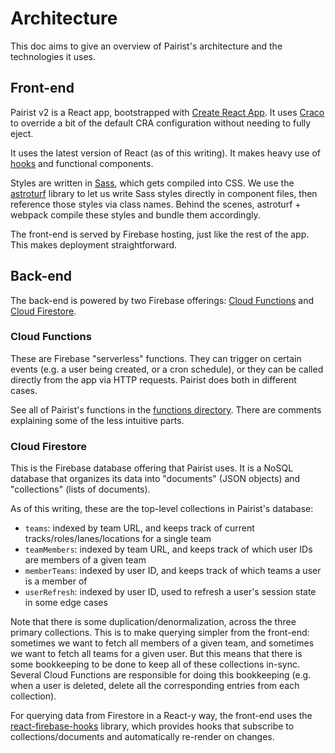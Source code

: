 # Architecture

This doc aims to give an overview of Pairist's architecture and the technologies it uses.

## Front-end

Pairist v2 is a React app, bootstrapped with [Create React App](https://github.com/facebook/create-react-app). It uses [Craco](https://github.com/gsoft-inc/craco) to override a bit of the default CRA configuration without needing to fully eject.

It uses the latest version of React (as of this writing). It makes heavy use of [hooks](https://reactjs.org/docs/hooks-overview.html) and functional components.

Styles are written in [Sass](https://sass-lang.com/), which gets compiled into CSS. We use the [astroturf](https://github.com/4Catalyzer/astroturf) library to let us write Sass styles directly in component files, then reference those styles via class names. Behind the scenes, astroturf + webpack compile these styles and bundle them accordingly.

The front-end is served by Firebase hosting, just like the rest of the app. This makes deployment straightforward.

## Back-end

The back-end is powered by two Firebase offerings: [Cloud Functions](https://firebase.google.com/docs/functions) and [Cloud Firestore](https://firebase.google.com/docs/firestore).

### Cloud Functions

These are Firebase "serverless" functions. They can trigger on certain events (e.g. a user being created, or a cron schedule), or they can be called directly from the app via HTTP requests. Pairist does both in different cases.

See all of Pairist's functions in the [functions directory](../functions). There are comments explaining some of the less intuitive parts.

### Cloud Firestore

This is the Firebase database offering that Pairist uses. It is a NoSQL database that organizes its data into "documents" (JSON objects) and "collections" (lists of documents).

As of this writing, these are the top-level collections in Pairist's database:

- `teams`: indexed by team URL, and keeps track of current tracks/roles/lanes/locations for a single team
- `teamMembers`: indexed by team URL, and keeps track of which user IDs are members of a given team
- `memberTeams`: indexed by user ID, and keeps track of which teams a user is a member of
- `userRefresh`: indexed by user ID, used to refresh a user's session state in some edge cases

Note that there is some duplication/denormalization, across the three primary collections. This is to make querying simpler from the front-end: sometimes we want to fetch all members of a given team, and sometimes we want to fetch all teams for a given user. But this means that there is some bookkeeping to be done to keep all of these collections in-sync. Several Cloud Functions are responsible for doing this bookkeeping (e.g. when a user is deleted, delete all the corresponding entries from each collection).

For querying data from Firestore in a React-y way, the front-end uses the [react-firebase-hooks](https://www.npmjs.com/package/react-firebase-hooks) library, which provides hooks that subscribe to collections/documents and automatically re-render on changes.
